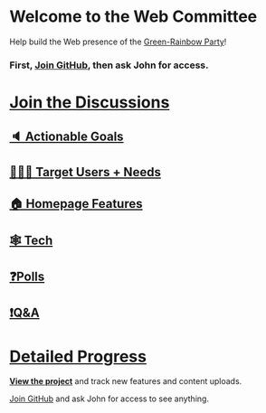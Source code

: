 # Welcome to the Web Committee

Help build the Web presence of the [Green-Rainbow Party][home]!

### First, [Join GitHub](https://github.com/signup), then ask John for access.

# [Join the Discussions](https://github.com/orgs/green-rainbow-org/discussions)

## [🔈 Actionable Goals](https://github.com/orgs/green-rainbow-org/discussions/categories/0-making-goals-actionable)
## [🧑‍🤝‍🧑 Target Users + Needs](https://github.com/orgs/green-rainbow-org/discussions/categories/1-target-users-needs)
## [🏠 Homepage Features](https://github.com/orgs/green-rainbow-org/discussions/categories/2-homepage-features)
## [🕸️ Tech](https://github.com/orgs/green-rainbow-org/discussions/categories/tech-committee)
## [❓Polls](https://github.com/orgs/green-rainbow-org/discussions/categories/vote-on-goals-and-features)
## [❗Q&A ](https://github.com/orgs/green-rainbow-org/discussions/categories/website-help-q-a)

# [Detailed Progress][view]

[**View the project**][view] and track new features and content uploads.

[Join GitHub](https://github.com/signup) and ask John for access to see anything.

[home]: https://green-rainbow.org
[view]: https://github.com/orgs/green-rainbow-org/projects/1/views/1

